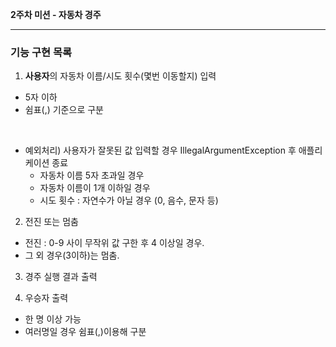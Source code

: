 **2주차 미션 - 자동차 경주**

---

### 기능 구현 목록

1. **사용자**의 자동차 이름/시도 횟수(몇번 이동할지) 입력
- 5자 이하
- 쉼표(,) 기준으로 구분 
<br>


- 예외처리) 사용자가 잘못된 값 입력할 경우 IllegalArgumentException 후 애플리케이션 종료
  - 자동차 이름 5자 초과일 경우 
  - 자동차 이름이 1개 이하일 경우
  - 시도 횟수 : 자연수가 아닐 경우 (0, 음수, 문자 등)

2. 전진 또는 멈춤
- 전진 : 0-9 사이 무작위 값 구한 후 4 이상일 경우.
- 그 외 경우(3이하)는 멈춤. 

3. 경주 실행 결과 출력

4. 우승자 출력
- 한 명 이상 가능
- 여러명일 경우 쉼표(,)이용해 구분


